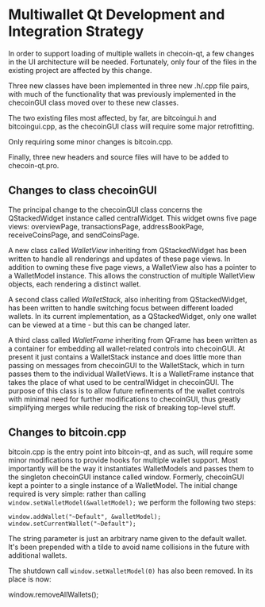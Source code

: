 Multiwallet Qt Development and Integration Strategy
===================================================

In order to support loading of multiple wallets in checoin-qt, a few changes in the UI architecture will be needed.
Fortunately, only four of the files in the existing project are affected by this change.

Three new classes have been implemented in three new .h/.cpp file pairs, with much of the functionality that was previously
implemented in the checoinGUI class moved over to these new classes.

The two existing files most affected, by far, are bitcoingui.h and bitcoingui.cpp, as the checoinGUI class will require
some major retrofitting.

Only requiring some minor changes is bitcoin.cpp.

Finally, three new headers and source files will have to be added to checoin-qt.pro.

Changes to class checoinGUI
---------------------------
The principal change to the checoinGUI class concerns the QStackedWidget instance called centralWidget.
This widget owns five page views: overviewPage, transactionsPage, addressBookPage, receiveCoinsPage, and sendCoinsPage.

A new class called *WalletView* inheriting from QStackedWidget has been written to handle all renderings and updates of
these page views. In addition to owning these five page views, a WalletView also has a pointer to a WalletModel instance.
This allows the construction of multiple WalletView objects, each rendering a distinct wallet.

A second class called *WalletStack*, also inheriting from QStackedWidget, has been written to handle switching focus between
different loaded wallets. In its current implementation, as a QStackedWidget, only one wallet can be viewed at a time -
but this can be changed later.

A third class called *WalletFrame* inheriting from QFrame has been written as a container for embedding all wallet-related
controls into checoinGUI. At present it just contains a WalletStack instance and does little more than passing on messages
from checoinGUI to the WalletStack, which in turn passes them to the individual WalletViews. It is a WalletFrame instance
that takes the place of what used to be centralWidget in checoinGUI. The purpose of this class is to allow future
refinements of the wallet controls with minimal need for further modifications to checoinGUI, thus greatly simplifying
merges while reducing the risk of breaking top-level stuff.

Changes to bitcoin.cpp
----------------------
bitcoin.cpp is the entry point into bitcoin-qt, and as such, will require some minor modifications to provide hooks for
multiple wallet support. Most importantly will be the way it instantiates WalletModels and passes them to the
singleton checoinGUI instance called window. Formerly, checoinGUI kept a pointer to a single instance of a WalletModel.
The initial change required is very simple: rather than calling `window.setWalletModel(&walletModel);` we perform the
following two steps:

	window.addWallet("~Default", &walletModel);
	window.setCurrentWallet("~Default");

The string parameter is just an arbitrary name given to the default wallet. It's been prepended with a tilde to avoid name collisions in the future with additional wallets.

The shutdown call `window.setWalletModel(0)` has also been removed. In its place is now:

window.removeAllWallets();
